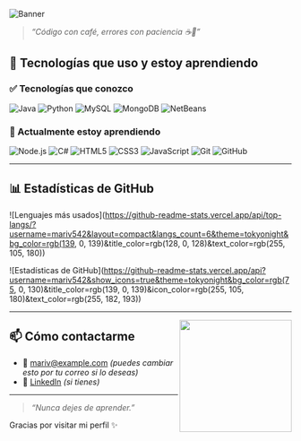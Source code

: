 ![Banner](https://github.com/mariv542/mariv542/blob/main/banner.png)

> *“Código con café, errores con paciencia ☕🐛”*

## 🚀 Tecnologías que uso y estoy aprendiendo

### ✅ Tecnologías que conozco
![Java](https://img.shields.io/badge/Java-%23ED8B00.svg?style=for-the-badge&logo=java&logoColor=white)
![Python](https://img.shields.io/badge/Python-%233776AB.svg?style=for-the-badge&logo=python&logoColor=white)
![MySQL](https://img.shields.io/badge/MySQL-%2300f.svg?style=for-the-badge&logo=mysql&logoColor=white)
![MongoDB](https://img.shields.io/badge/MongoDB-%2347A248.svg?style=for-the-badge&logo=mongodb&logoColor=white)
![NetBeans](https://img.shields.io/badge/NetBeans-1B6AC6?style=for-the-badge&logo=apache-netbeans-ide&logoColor=white)

### 🌱 Actualmente estoy aprendiendo
![Node.js](https://img.shields.io/badge/Node.js-339933?style=for-the-badge&logo=nodedotjs&logoColor=white)
![C#](https://img.shields.io/badge/C%23-239120.svg?style=for-the-badge&logo=c-sharp&logoColor=white)
![HTML5](https://img.shields.io/badge/HTML5-e34c26?style=for-the-badge&logo=html5&logoColor=white)
![CSS3](https://img.shields.io/badge/CSS3-264de4?style=for-the-badge&logo=css3&logoColor=white)
![JavaScript](https://img.shields.io/badge/JavaScript-f7df1e?style=for-the-badge&logo=javascript&logoColor=black)
![Git](https://img.shields.io/badge/Git-F05032?style=for-the-badge&logo=git&logoColor=white)
![GitHub](https://img.shields.io/badge/GitHub-%23121011.svg?style=for-the-badge&logo=github&logoColor=white)


---
## 📊 Estadísticas de GitHub



<!-- Top Languages con fondo rosa oscuro y texto morado oscuro -->
![Lenguajes más usados](https://github-readme-stats.vercel.app/api/top-langs/?username=mariv542&layout=compact&langs_count=6&theme=tokyonight&bg_color=rgb(139, 0, 139)&title_color=rgb(128, 0, 128)&text_color=rgb(255, 105, 180))

<!-- Stats generales con fondo morado oscuro y texto rosa -->
![Estadísticas de GitHub](https://github-readme-stats.vercel.app/api?username=mariv542&show_icons=true&theme=tokyonight&bg_color=rgb(75, 0, 130)&title_color=rgb(139, 0, 139)&icon_color=rgb(255, 105, 180)&text_color=rgb(255, 182, 193))


---
<img align="right" src="https://media.giphy.com/media/26tn33aiTi1jkl6H6/giphy.gif" width="200"/>



## 📫 Cómo contactarme

- 📧 mariv@example.com *(puedes cambiar esto por tu correo si lo deseas)*
- 💼 [LinkedIn](https://linkedin.com/in/tuusuario) *(si tienes)*

---

> *“Nunca dejes de aprender.”*

Gracias por visitar mi perfil ✨
